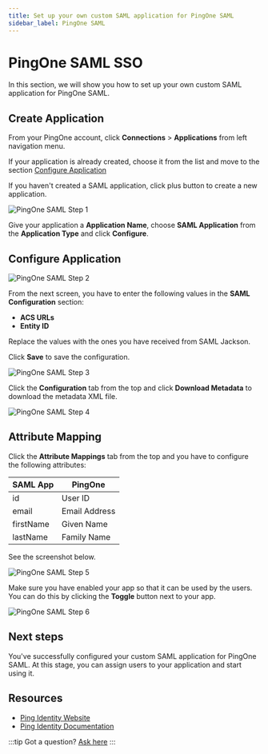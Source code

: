 ```yaml
---
title: Set up your own custom SAML application for PingOne SAML
sidebar_label: PingOne SAML
---
```


# PingOne SAML SSO

In this section, we will show you how to set up your own custom SAML application for PingOne SAML.

## Create Application

From your PingOne account, click **Connections** > **Applications** from left navigation menu.

If your application is already created, choose it from the list and move to the section [Configure Application](#configure-application)

If you haven't created a SAML application, click plus button to create a new application.

![PingOne SAML Step 1](/images/docs/jackson/sso-providers/pingone/1.png)

Give your application a **Application Name**, choose **SAML Application** from the **Application Type** and click **Configure**.

## Configure Application

![PingOne SAML Step 2](/images/docs/jackson/sso-providers/pingone/2.png)

From the next screen, you have to enter the following values in the **SAML Configuration** section:

- **ACS URLs**
- **Entity ID**

Replace the values with the ones you have received from SAML Jackson.

Click **Save** to save the configuration.

![PingOne SAML Step 3](/images/docs/jackson/sso-providers/pingone/3.png)

Click the **Configuration** tab from the top and click **Download Metadata** to download the metadata XML file.

![PingOne SAML Step 4](/images/docs/jackson/sso-providers/pingone/4.png)

## Attribute Mapping

Click the **Attribute Mappings** tab from the top and you have to configure the following attributes:

| SAML App  | PingOne       |
| --------- | ------------- |
| id        | User ID       |
| email     | Email Address |
| firstName | Given Name    |
| lastName  | Family Name   |

See the screenshot below.

![PingOne SAML Step 5](/images/docs/jackson/sso-providers/pingone/5.png)

Make sure you have enabled your app so that it can be used by the users. You can do this by clicking the **Toggle** button next to your app.

![PingOne SAML Step 6](/images/docs/jackson/sso-providers/pingone/6.png)

## Next steps

You've successfully configured your custom SAML application for PingOne SAML. At this stage, you can assign users to your application and start using it.

## Resources

- [Ping Identity Website](https://www.pingidentity.com/en.html)
- [Ping Identity Documentation](https://docs.pingidentity.com/)

:::tip
Got a question? [Ask here](https://discord.gg/uyb7pYt4Pa)
:::
